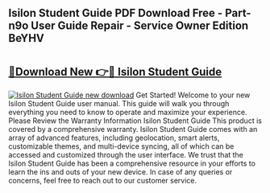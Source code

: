 ## Isilon Student Guide PDF Download Free - Part-n9o User Guide Repair - Service Owner Edition BeYHV

# <h2><a href="http://bc90878.oget.top/?id=Isilon+Student+Guide">🔗Download New 👉🔴 Isilon Student Guide</a></h2>

[![Isilon Student Guide new download](https://i.imgur.com/5g1atiW.png)](http://bc90878.oget.top/?id=Isilon+Student+Guide)
Get Started! Welcome to your new Isilon Student Guide user manual. This guide will walk you through everything you need to know to operate and maximize your experience. Please Review the Warranty Information Isilon Student Guide This product is covered by a comprehensive warranty. Isilon Student Guide comes with an array of advanced features, including geolocation, smart alerts, customizable themes, and multi-device syncing, all of which can be accessed and customized through the user interface. We trust that the Isilon Student Guide has been a comprehensive resource in your efforts to learn the ins and outs of your new device. In case of any queries or concerns, feel free to reach out to our customer service.
